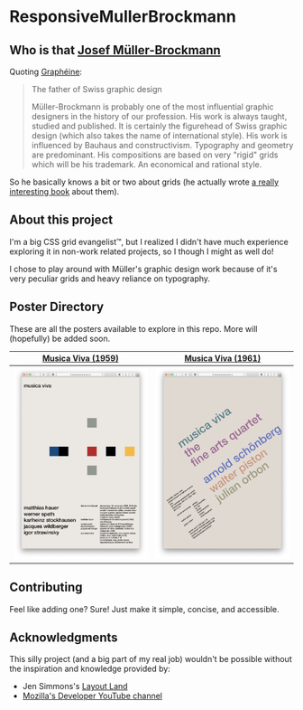 # ResponsiveMullerBrockmann
## Who is that [Josef Müller-Brockmann](https://www.google.com/search?q=Josef+M%C3%BCller-Brockmann+work&client=safari&rls=en&source=lnms&tbm=isch&sa=X&ved=2ahUKEwij7MSblPrpAhWqILkGHQVyCisQ_AUoAXoECA4QAw&biw=1792&bih=961)
Quoting [Graphéine](https://www.grapheine.com/en/history-of-graphic-design/graphic-designer-muller-brockmann-swiss-style):
> The father of Swiss graphic design  
>  
> Müller-Brockmann is probably one of the most influential graphic designers in the history of our profession. His work is always taught, studied and published. It is certainly the figurehead of Swiss graphic design (which also takes the name of international style). His work is influenced by Bauhaus and constructivism. Typography and geometry are predominant. His compositions are based on very "rigid" grids which will be his trademark. An economical and rational style.

So he basically knows a bit or two about grids (he actually wrote [a really interesting book](https://www.amazon.com/-/es/Josef-Müller-Brockmann/dp/3721201450) about them).

## About this project
I'm a big CSS grid evangelist™, but I realized I didn't have much experience exploring it in non-work related projects, so I though I might as well do!

I chose to play around with Müller's graphic design work because of it's very peculiar grids and heavy reliance on typography.

## Poster Directory
These are all the posters available to explore in this repo. More will (hopefully) be added soon.

[Musica Viva (1959)](https://laurasandoval.github.io/ResponsiveMullerBrockmann/musica-viva-1959/)           |  [Musica Viva (1961)](https://laurasandoval.github.io/ResponsiveMullerBrockmann/musica-viva-1961/)
:-------------------------:|:-------------------------:
!["Musica Viva" poster from 1959 in its web version](screenshots/musica-viva-1959.png)  |  !["Musica Viva" poster from 1961 in its web version](screenshots/musica-viva-1961.png)

## Contributing
Feel like adding one? Sure! Just make it simple, concise, and accessible.

## Acknowledgments
This silly project (and a big part of my real job) wouldn't be possible without the inspiration and knowledge provided by:
* Jen Simmons's [Layout Land](https://www.youtube.com/channel/UC7TizprGknbDalbHplROtag)
* [Mozilla's Developer YouTube channel](https://www.youtube.com/channel/UCh5UlGiu9d6LegIeUCW4N1w)
